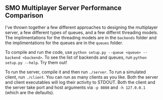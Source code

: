 ## SMO Multiplayer Server Performance Comparison

I've thrown together a few different approaches to designing the multiplayer server, a few different
types of queues, and a few differnt threading models. The implimentations for the threading models
are in the `backends` folder and the implimentations for the queues are in the `queues` folder.

To compile and run the code, use `python setup.py --queue <queue> --backend <backend>`. To see the
list of backends and queues, run `python setup.py --help`. Try them out!

To run the server, compile it and then run `./server`. To run a simulated client, run `./client`.
You can run as many clients as you like. Both the server and client executables will log their
activity to STDOUT. Both the client and the server take port and host arguments via `-p 8080`
and `-h 127.0.0.1` (which are the defaults).
